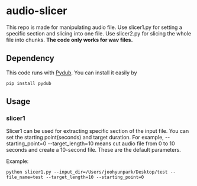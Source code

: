 # audio-slicer
This repo is made for manipulating audio file. Use slicer1.py for setting a specific section and slicing into one file. Use slicer2.py for slicing the whole file into chunks. 
**The code only works for wav files.** 

## Dependency 
This code runs with [Pydub](https://github.com/jiaaro/pydub). You can install it easily by
```
pip install pydub
```

## Usage
### slicer1
Slicer1 can be used for extracting specific section of the input file. You can set the starting point(seconds) and target duration. For example, --starting_point=0 --target_length=10 means cut audio file from 0 to 10 seconds and create a 10-second file. These are the default parameters. 

Example: <br>
```
python slicer1.py --input_dir=/Users/joohyunpark/Desktop/test --file_name=test --target_length=10 --starting_point=0
```
